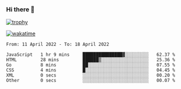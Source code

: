 ### Hi there 👋

[![trophy](https://github-profile-trophy.vercel.app/?username=cxnky&theme=dracula)](https://github.com/ryo-ma/github-profile-trophy)

[![wakatime](https://wakatime.com/badge/user/1c39c599-5497-41b9-a5be-2c4676e7fd23.svg)](https://wakatime.com/@1c39c599-5497-41b9-a5be-2c4676e7fd23)
<!--START_SECTION:waka-->

```text
From: 11 April 2022 - To: 18 April 2022

JavaScript   1 hr 9 mins     ███████████████▓░░░░░░░░░   62.37 %
HTML         28 mins         ██████▒░░░░░░░░░░░░░░░░░░   25.36 %
Go           8 mins          ██░░░░░░░░░░░░░░░░░░░░░░░   07.55 %
CSS          4 mins          █░░░░░░░░░░░░░░░░░░░░░░░░   04.45 %
XML          0 secs          ░░░░░░░░░░░░░░░░░░░░░░░░░   00.20 %
Other        0 secs          ░░░░░░░░░░░░░░░░░░░░░░░░░   00.07 %
```

<!--END_SECTION:waka-->
